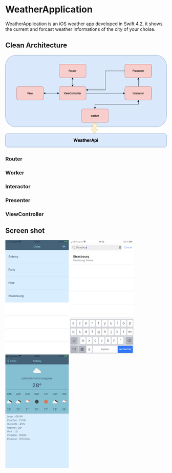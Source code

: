 # WeatherApplication
WeatherApplication is an iOS weather app developed in Swift 4.2, it shows the current and forcast weather informations of the city of your choise.  
## Clean Architecture
![cleanArchi](./images/clean_architecture.png)
### Router
### Worker
### Interactor
### Presenter
### ViewController
## Screen shot
![img1](./images/img3.PNG?raw=true "Cities")
![img2](./images/img2.PNG?raw=true "Add city")
![img3](./images/img1.PNG?raw=true "Weather")

